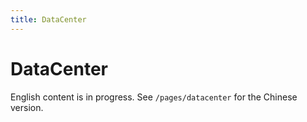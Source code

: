 ```yaml
---
title: DataCenter
---
```


# DataCenter

English content is in progress. See `/pages/datacenter` for the Chinese version.
